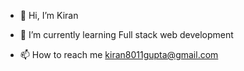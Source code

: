 - 👋 Hi, I’m Kiran

- 🌱 I’m currently learning Full stack web development

- 📫 How to reach me kiran8011gupta@gmail.com

<!---
Kiran-8011/Kiran-8011 is a ✨ special ✨ repository because its `README.md` (this file) appears on your GitHub profile.
You can click the Preview link to take a look at your changes.
--->
